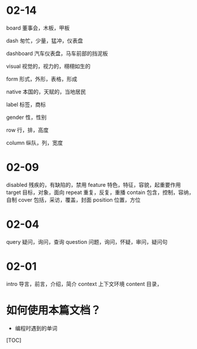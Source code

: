 





# 02-14

board 董事会，木板，甲板

dash 匆忙，少量，猛冲，仪表盘

dashboard 汽车仪表盘，马车前部的挡泥板

visual 视觉的，视力的，栩栩如生的

form 形式，外形，表格，形成

native 本国的，天赋的，当地居民

label 标签，商标

gender 性，性别

row 行，排，高度

column 纵队，列，宽度

# 02-09

disabled 残疾的，有缺陷的，禁用
feature 特色，特征，容貌，起重要作用
target 目标，对象，面向
repeat 重复，反复，重播
contain 包含，控制，容纳，自制
cover 包括，采访，覆盖，封面
position 位置，方位

# 02-04

query 疑问，询问，查询
question 问题，询问，怀疑，审问，疑问句

# 02-01

intro 导言，前言，介绍，简介
context 上下文环境
content  目录，





# 如何使用本篇文档？

- 编程时遇到的单词



[TOC]